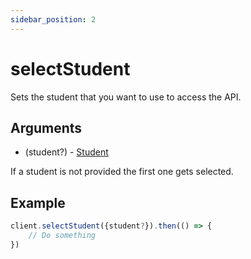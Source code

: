 ```yaml
---
sidebar_position: 2
---
```


# selectStudent

Sets the student that you want to use to access the API.

## Arguments
- (student?) - [Student](../models/student)

If a student is not provided the first one gets selected.

## Example

```js
client.selectStudent({student?}).then(() => {
    // Do something
})
```